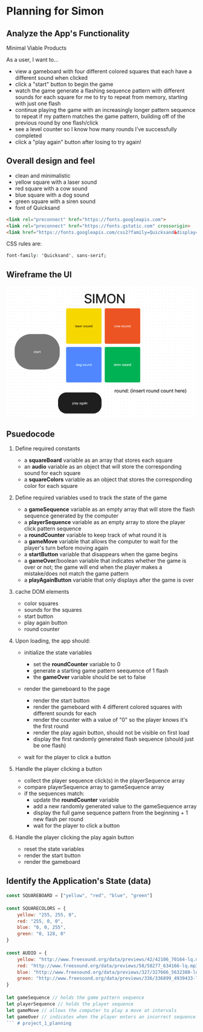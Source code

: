 # Planning for Simon 

## Analyze the App's Functionality 
Minimal Viable Products

As a user, I want to... 
- view a gameboard with four different colored squares that each have a different sound when clicked
- click a "start" button to begin the game 
- watch the game generate a flashing sequence pattern with different sounds for each square for me to try to repeat from memory, starting with just one flash
- continue playing the game with an increasingly longer pattern sequence to repeat if my pattern matches the game pattern, building off of the previous round by one flash/click
- see a level counter so I know how many rounds I've successfully completed
- click a "play again" button after losing to try again!

## Overall design and feel 

- clean and minimalistic 
- yellow square with a laser sound 
- red square with a cow sound 
- blue square with a dog sound 
- green square with a siren sound 
- font of Quicksand 
```html 
<link rel="preconnect" href="https://fonts.googleapis.com">
<link rel="preconnect" href="https://fonts.gstatic.com" crossorigin>
<link href="https://fonts.googleapis.com/css2?family=Quicksand&display=swap" rel="stylesheet">
```
CSS rules are: 
```css 
font-family: 'Quicksand', sans-serif;
``` 

## Wireframe the UI 
![wireframe img](/Screenshot%202023-04-20%20at%2011.20.02%20AM.png)


## Psuedocode 

1. Define required constants 
    - a **squareBoard** variable as an array that stores each square 
    - an **audio** variable as an object that will store the corresponding sound for each square
    - a **squareColors** variable as an object that stores the corresponding color for each square
     

2. Define required variables used to track the state of the game 
    - a **gameSequence** variable as an empty array that will store the flash sequence generated by the computer
    - a **playerSequence** variable as an empty array to store the player click pattern sequence 
    - a **roundCounter** variable to keep track of what round it is 
    - a **gameMove** variable that allows the computer to wait for the player's turn before moving again 
    - a **startButton** variable that disappears when the game begins
    - a **gameOver**/boolean variable that indicates whether the game is over or not; the game will end when the player makes a mistake/does not match the game pattern
    - a **playAgainButton** variable that only displays after the game is over

3. cache DOM elements 
    - color squares 
    - sounds for the squares 
    - start button 
    - play again button 
    - round counter

4. Upon loading, the app should: 
    - initialize the state variables 
        - set the **roundCounter** variable to 0
        - generate a starting game pattern seequence of 1 flash 
        - the **gameOver** variable should be set to false 

    - render the gameboard to the page 
        - render the start button
        - render the gameboard with 4 different colored squares with different sounds for each 
        - render the counter with a value of "0" so the player knows it's the first round 
        - render the play again button, should not be visible on first load
       - display the first randomly generated flash sequence (should just be one flash)
    - wait for the player to click a button 

5. Handle the player clicking a button 
    - collect the player sequence click(s) in the playerSequence array 
    - compare playerSequence array to gameSequence array
    - if the sequences match:
        - update the **roundCounter** variable 
        - add a new randomly generated value to the gameSequence array 
        - display the full game sequence pattern from the beginning + 1 new flash per round
        - wait for the player to click a button 

6. Handle the player clicking the play again button
    - reset the state variables 
    - render the start button 
    - render the gameboard 

## Identify the Application's State (data)

```js
const SQUAREBOARD = ["yellow", "red", "blue", "green"] 

const SQUARECOLORS = {
    yellow: "255, 255, 0",
    red: "255, 0, 0",
    blue: "0, 0, 255", 
    green: "0, 128, 0"
}

const AUDIO = {
    yellow: "http://www.freesound.org/data/previews/42/42106_70164-lq.mp3", 
    red: "http://www.freesound.org/data/previews/58/58277_634166-lq.mp3", 
    blue: "http://www.freesound.org/data/previews/327/327666_5632380-lq.mp3", 
    green: "http://www.freesound.org/data/previews/336/336899_4939433-lq.mp3"
}

let gameSequence // holds the game pattern sequence 
let playerSequence // holds the player sequence
let gameMove // allows the computer to play a move at intervals
let gameOver // indicates when the player enters an incorrect sequence
``` # project_1_planning
